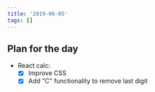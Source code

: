 ```yaml
---
title: '2019-06-05'
tags: []
---
```


## Plan for the day

- React calc:
  - [x] Improve CSS
  - [x] Add "C" functionality to remove last digit
